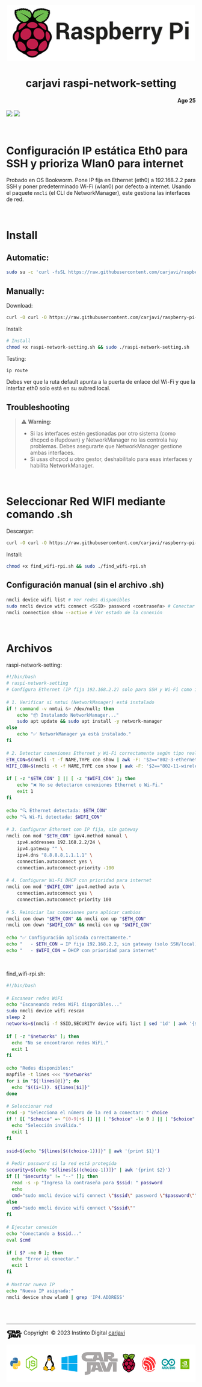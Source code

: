 <p align="center"><img src="./img/raspberry_pi.jpg" width="500"  alt=" " /></p>
<h1 align="center"> carjavi raspi-network-setting </h1> 
<h4 align="right">Ago 25</h4>

<p>
<img src="https://img.shields.io/badge/OS%20-Raspbian%20GNU%2FLinux%20(Bookworm)-yellowgreen">
<img src="https://img.shields.io/badge/Hardware-Raspberry%20ver%204-red">
</p>

<br>

# Configuración IP estática Eth0 para SSH y prioriza Wlan0 para internet

Probado en OS Bookworm. Pone IP fija en Ethernet (eth0) a 192.168.2.2 para SSH y poner predeterminado Wi-Fi (wlan0) por defecto a internet. Usando el paquete ```nmcli```  (el CLI de NetworkManager), este gestiona las interfaces de red.

<br>

# Install
## Automatic:
```bash
sudo su -c 'curl -fsSL https://raw.githubusercontent.com/carjavi/raspberry-pi-code/main/carjavi-raspberry-network-setting/raspi-network-setting.sh| bash'

```
## Manually:
Download:
```bash
curl -O curl -O https://raw.githubusercontent.com/carjavi/raspberry-pi-code/main/carjavi-raspberry-network-setting/raspi-network-setting.sh
```

Install:
```bash
# Install
chmod +x raspi-network-setting.sh && sudo ./raspi-network-setting.sh
```

Testing:
```bash
ip route
```
Debes ver que la ruta default apunta a la puerta de enlace del Wi-Fi y que la interfaz eth0 solo está en su subred local.

## Troubleshooting
> :warning: **Warning:**
> * Si las interfaces estén gestionadas por otro sistema (como dhcpcd o ifupdown) y NetworkManager no las controla hay problemas. Debes asegurarte que NetworkManager gestione ambas interfaces.
> * Si usas dhcpcd u otro gestor, deshabilítalo para esas interfaces y habilita NetworkManager.

<br>

# Seleccionar Red WIFI mediante comando .sh

Descargar:
```bash
curl -O curl -O https://raw.githubusercontent.com/carjavi/raspberry-pi-code/main/carjavi-raspberry-network-setting/find_wifi-rpi.sh
```
Install:
```bash
chmod +x find_wifi-rpi.sh && sudo ./find_wifi-rpi.sh
```

## Configuración manual (sin el archivo .sh)
```bash
nmcli device wifi list # Ver redes disponibles
sudo nmcli device wifi connect <SSID> password <contraseña> # Conectar a una red
nmcli connection show --active # Ver estado de la conexión
```


<br>

# Archivos


raspi-network-setting:
```bash
#!/bin/bash
# raspi-network-setting
# Configura Ethernet (IP fija 192.168.2.2) solo para SSH y Wi-Fi como internet

# 1. Verificar si nmtui (NetworkManager) está instalado
if ! command -v nmtui &> /dev/null; then
    echo "📦 Instalando NetworkManager..."
    sudo apt update && sudo apt install -y network-manager
else
    echo "✅ NetworkManager ya está instalado."
fi

# 2. Detectar conexiones Ethernet y Wi-Fi correctamente según tipo real
ETH_CON=$(nmcli -t -f NAME,TYPE con show | awk -F: '$2=="802-3-ethernet"{print $1; exit}')
WIFI_CON=$(nmcli -t -f NAME,TYPE con show | awk -F: '$2=="802-11-wireless"{print $1; exit}')

if [ -z "$ETH_CON" ] || [ -z "$WIFI_CON" ]; then
    echo "❌ No se detectaron conexiones Ethernet o Wi-Fi."
    exit 1
fi

echo "🔍 Ethernet detectada: $ETH_CON"
echo "🔍 Wi-Fi detectada: $WIFI_CON"

# 3. Configurar Ethernet con IP fija, sin gateway
nmcli con mod "$ETH_CON" ipv4.method manual \
    ipv4.addresses 192.168.2.2/24 \
    ipv4.gateway "" \
    ipv4.dns "8.8.8.8,1.1.1.1" \
    connection.autoconnect yes \
    connection.autoconnect-priority -100

# 4. Configurar Wi-Fi DHCP con prioridad para internet
nmcli con mod "$WIFI_CON" ipv4.method auto \
    connection.autoconnect yes \
    connection.autoconnect-priority 100

# 5. Reiniciar las conexiones para aplicar cambios
nmcli con down "$ETH_CON" && nmcli con up "$ETH_CON"
nmcli con down "$WIFI_CON" && nmcli con up "$WIFI_CON"

echo "✅ Configuración aplicada correctamente."
echo "   - $ETH_CON → IP fija 192.168.2.2, sin gateway (solo SSH/local)"
echo "   - $WIFI_CON → DHCP con prioridad para internet"

```



<br>



find_wifi-rpi.sh:

```bash
#!/bin/bash

# Escanear redes WiFi
echo "Escaneando redes WiFi disponibles..."
sudo nmcli device wifi rescan
sleep 2
networks=$(nmcli -f SSID,SECURITY device wifi list | sed '1d' | awk '{$1=$1;print}')

if [ -z "$networks" ]; then
  echo "No se encontraron redes WiFi."
  exit 1
fi

echo "Redes disponibles:"
mapfile -t lines <<< "$networks"
for i in "${!lines[@]}"; do
  echo "$((i+1)). ${lines[$i]}"
done

# Seleccionar red
read -p "Selecciona el número de la red a conectar: " choice
if ! [[ "$choice" =~ ^[0-9]+$ ]] || [ "$choice" -le 0 ] || [ "$choice" -gt "${#lines[@]}" ]; then
  echo "Selección inválida."
  exit 1
fi

ssid=$(echo "${lines[$((choice-1))]}" | awk '{print $1}')

# Pedir password si la red está protegida
security=$(echo "${lines[$((choice-1))]}" | awk '{print $2}')
if [[ "$security" != "--" ]]; then
  read -s -p "Ingresa la contraseña para $ssid: " password
  echo
  cmd="sudo nmcli device wifi connect \"$ssid\" password \"$password\""
else
  cmd="sudo nmcli device wifi connect \"$ssid\""
fi

# Ejecutar conexión
echo "Conectando a $ssid..."
eval $cmd

if [ $? -ne 0 ]; then
  echo "Error al conectar."
  exit 1
fi

# Mostrar nueva IP
echo "Nueva IP asignada:"
nmcli device show wlan0 | grep 'IP4.ADDRESS'


```

<br>
<br>


---

<div>
  <p>
    <img  align="top" width="42" style="padding:0px 0px 0px 0px;" src="./img/carjavi.png"/> Copyright &nbsp;&copy; 2023 Instinto Digital <a href="https://carjavi.github.io/" title="carjavi.github">carjavi</a>
  </p>
</div>

<p align="center">
    <a href="https://instintodigital.net/" target="_blank"><img src="./img/developer.png" height="100" alt="www.instintodigital.net"></a>
</p>